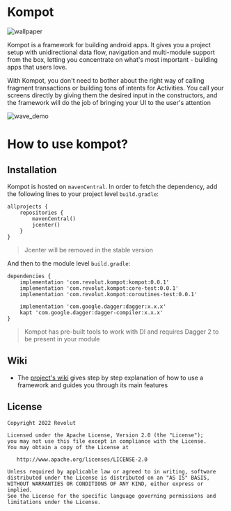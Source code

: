# Kompot

![wallpaper](https://user-images.githubusercontent.com/17656589/171048602-3c8b83c1-4dec-419d-9435-484741458aa8.png)

Kompot is a framework for building android apps. It gives you a project setup with unidirectional data flow, navigation and multi-module support from the box, letting you concentrate on what's most important - building apps that users love.

With Kompot, you don't need to bother about the right way of calling fragment transactions or building tons of intents for Activities. You call your screens directly by giving them the desired input in the constructors, and the framework will do the job of bringing your UI to the user's attention

![wave_demo](https://user-images.githubusercontent.com/17656589/171048667-ecf071ca-2962-4c8a-8639-bb9a3ca289bf.gif)

# How to use kompot?

## Installation

Kompot is hosted on `mavenCentral`. In order to fetch the dependency, add the following lines to your project level `build.gradle`:

```
allprojects {
    repositories {
        mavenCentral()
        jcenter()
    }
}
```

> Jcenter will be removed in the stable version

And then to the module level `build.gradle`:

```
dependencies {
    implementation 'com.revolut.kompot:kompot:0.0.1'
    implementation 'com.revolut.kompot:core-test:0.0.1'
    implementation 'com.revolut.kompot:coroutines-test:0.0.1'
    
    implementation 'com.google.dagger:dagger:x.x.x'
    kapt 'com.google.dagger:dagger-compiler:x.x.x'
}
```
> Kompot has pre-built tools to work with DI and requires Dagger 2 to be present in your module

## Wiki

* The [project's wiki][] gives step by step explanation of how to use a framework and guides you through its main features

[project's wiki]: https://github.com/revolut-mobile/kompot/wiki


## License


    Copyright 2022 Revolut

    Licensed under the Apache License, Version 2.0 (the "License");
    you may not use this file except in compliance with the License.
    You may obtain a copy of the License at

       http://www.apache.org/licenses/LICENSE-2.0

    Unless required by applicable law or agreed to in writing, software
    distributed under the License is distributed on an "AS IS" BASIS,
    WITHOUT WARRANTIES OR CONDITIONS OF ANY KIND, either express or implied.
    See the License for the specific language governing permissions and
    limitations under the License.

